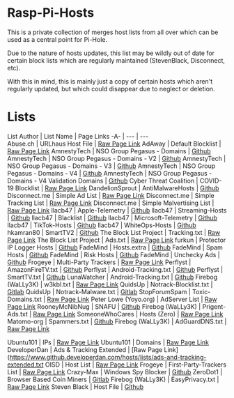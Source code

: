 # Rasp-Pi-Hosts
This is a private collection of merges host lists from all over which can be used as a central point for Pi-Hole.

Due to the nature of hosts updates, this list may be wildly out of date for certain block lists which are regularly maintained (StevenBlack, Disconnect, etc).

With this in mind, this is mainly just a copy of certain hosts which aren't regularly updated, but which could disappear due to neglect or deletion.

# Lists
List Author | List Name | Page Links 
-A- | --- | ---  
Abuse.ch | URLhaus Host File | [Raw Page Link](https://urlhaus.abuse.ch/downloads/hostfile/)
AdAway | Default Blocklist | [Raw Page Link](https://adaway.org/hosts.txt)
AmnestyTech | NSO Group Pegasus - Domains | [Github](https://raw.githubusercontent.com/AmnestyTech/investigations/master/2021-07-18_nso/domains.txt)
AmnestyTech | NSO Group Pegasus - Domains - V2 | [Github](https://raw.githubusercontent.com/AmnestyTech/investigations/master/2021-07-18_nso/v2_domains.txt)
AmnestyTech | NSO Group Pegasus - Domains - V3 | [Github](https://raw.githubusercontent.com/AmnestyTech/investigations/master/2021-07-18_nso/v3_domains.txt)
AmnestyTech | NSO Group Pegasus - Domains - V4 | [Github](https://raw.githubusercontent.com/AmnestyTech/investigations/master/2021-07-18_nso/v4_domains.txt)
AmnestyTech | NSO Group Pegasus - Domains - V4 Validation Domains | [Github](https://raw.githubusercontent.com/AmnestyTech/investigations/master/2021-07-18_nso/v4_validation_domains.txt)
Cyber Threat Coalition | COVID-19 Blocklist | [Raw Page Link](https://blocklist.cyberthreatcoalition.org/vetted/url.txt)
DandelionSprout | AntiMalwareHosts | [Github](https://raw.githubusercontent.com/DandelionSprout/adfilt/master/Alternate%20versions%20Anti-Malware%20List/AntiMalwareHosts.txt)
Disconnect.me | Simple Ad List | [Raw Page Link](https://s3.amazonaws.com/lists.disconnect.me/simple_ad.txt)
Disconnect.me | Simple Tracking List | [Raw Page Link](https://s3.amazonaws.com/lists.disconnect.me/simple_tracking.txt)
Disconnect.me | Simple Malvertising List | [Raw Page Link](https://s3.amazonaws.com/lists.disconnect.me/simple_malvertising.txt)
llacb47 | Apple-Telemetry | [Github](https://raw.githubusercontent.com/llacb47/mischosts/master/apple-telemetry)
llacb47 | Streaming-Hosts | [Github](https://github.com/llacb47/mischosts/raw/master/streaming-hosts)
llacb47 | Blacklist | [Github](https://raw.githubusercontent.com/llacb47/mischosts/master/blacklist)
llacb47 | Microsoft-Telemetry | [Github](https://github.com/llacb47/mischosts/raw/master/microsoft-telemetry)
llacb47 | TikTok-Hosts | [Github](https://github.com/llacb47/mischosts/blob/master/tiktok-hosts)
llacb47 | WhiteOps-Hosts | [Github](https://github.com/llacb47/mischosts/raw/master/whiteops-hosts)
hkamran80 | SmartTV2 | [Github](https://gist.githubusercontent.com/hkamran80/779019103fcd306979411d44c8d38459/raw/5d5a2950777b9c1ea88d1e7ae5db921b300d9c39/SmartTV2.txt)
The Block List Project | Tracking.txt | [Raw Page Link](https://blocklistproject.github.io/Lists/tracking.txt)
The Block List Project | Ads.txt | [Raw Page Link](https://blocklistproject.github.io/Lists/ads.txt)
furkun | Protector IP Logger Hosts | [Github](https://raw.githubusercontent.com/furkun/ProtectorHosts/main/hosts)
FadeMind | Hosts.extra | [Github](https://raw.githubusercontent.com/FadeMind/hosts.extras/master/add.2o7Net/hosts)
FadeMind | Spam Hosts | [Github](https://raw.githubusercontent.com/FadeMind/hosts.extras/master/add.spam/hosts)
FadeMind | Risk Hosts | [Github](https://raw.githubusercontent.com/FadeMind/hosts.extras/master/add.risk/hosts)
FadeMind | Unchecky Ads | [Github](https://raw.githubusercontent.com/FadeMind/hosts.extras/master/UncheckyAds/hosts)
Frogeye | Multi-Party Trackers | [Raw Page Link](https://hostfiles.frogeye.fr/multiparty-trackers-hosts.txt)
Perflyst | AmazonFireTV.txt | [Github](https://github.com/Perflyst/PiHoleBlocklist/raw/master/AmazonFireTV.txt)
Perflyst | Android-Tracking.txt | [Github](https://github.com/Perflyst/PiHoleBlocklist/raw/master/android-tracking.txt)
Perflyst | SmartTV.txt | [Github](https://github.com/Perflyst/PiHoleBlocklist/raw/master/SmartTV.txt)
LunaWatcher | Android-Tracking.txt | [Github](https://raw.githubusercontent.com/LunarWatcher/Pihole-blocklists/master/global-blocklist-plain.txt)
Firebog (WaLLy3K) | w3kbl.txt | [Raw Page Link](https://v.firebog.net/hosts/static/w3kbl.txt)
QuidsUp | Notrack-Blocklist.txt | [Gitlab](https://gitlab.com/quidsup/notrack-blocklists/raw/master/notrack-blocklist.txt)
QuidsUp | Notrack-Malware.txt | [Gitlab](https://gitlab.com/quidsup/notrack-blocklists/raw/master/notrack-malware.txt)
StopForumSpam | Toxic-Domains.txt | [Raw Page Link](https://www.stopforumspam.com/downloads/toxic_domains_whole.txt)
Peter Lowe (Yoyo.org) | AdServer List | [Raw Page Link](https://pgl.yoyo.org/adservers/serverlist.php?hostformat=hosts&showintro=0&mimetype=plaintext)
RooneyMcNibNug | SNAFU | [Github](https://raw.githubusercontent.com/RooneyMcNibNug/pihole-stuff/master/SNAFU.txt)
Firebog (WaLLy3K) | Prigent-Ads.txt | [Raw Page Link](https://v.firebog.net/hosts/Prigent-Ads.txt)
SomeoneWhoCares | Hosts (Zero) | [Raw Page Link](https://someonewhocares.org/hosts/zero/hosts)
Matomo-org | Spammers.txt | [Github](https://raw.githubusercontent.com/matomo-org/referrer-spam-blacklist/master/spammers.txt)
Firebog (WaLLy3K) | AdGuardDNS.txt | [Raw Page Link](https://v.firebog.net/hosts/AdguardDNS.txt)


Ubuntu101 | IPs | [Raw Page Link](https://hosts.ubuntu101.co.za/ips.list)
Ubuntu101 | Domains | [Raw Page Link](https://hosts.ubuntu101.co.za/Domains.list)
DeveloperDan | Ads & Tracking Extended | [Raw Page Link](https://www.github.developerdan.com/hosts/lists/ads-and-tracking-extended.txt
OISD | Host List | [Raw Page Link](https://dbl.oisd.nl)
Frogeye | First-Party-Trackers List | [Raw Page Link](https://hostfiles.frogeye.fr/firstparty-trackers-hosts.txt)
Crazy-Max | Windows Spy Blocker | [Github](https://raw.githubusercontent.com/crazy-max/WindowsSpyBlocker/master/data/hosts/spy.txt)
ZeroDot1 | Browser Based Coin Miners | [Gitlab](https://zerodot1.gitlab.io/CoinBlockerLists/hosts_browser)
Firebog (WaLLy3K) | EasyPrivacy.txt | [Raw Page Link](https://v.firebog.net/hosts/EasyPrivacy.txt)
Steven Black | Host File | [Github](https://raw.githubusercontent.com/StevenBlack/hosts/master/hosts)